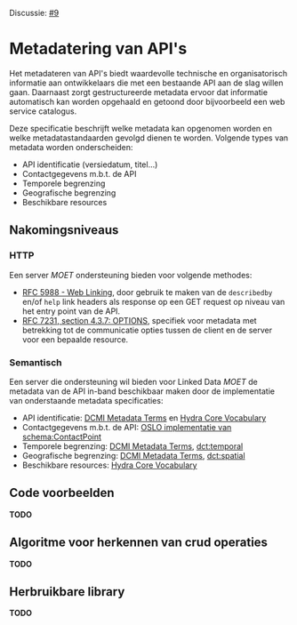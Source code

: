 Discussie: [#9](https://github.com/pietercolpaert/generieke-hypermedia-api/issues/9)

# Metadatering van API's

Het metadateren van API's biedt waardevolle technische en organisatorisch informatie aan ontwikkelaars die met een bestaande API aan de slag willen gaan. Daarnaast zorgt gestructureerde metadata ervoor dat informatie automatisch kan worden opgehaald en getoond door bijvoorbeeld een web service catalogus. 

Deze specificatie beschrijft welke metadata kan opgenomen worden en welke metadatastandaarden gevolgd dienen te worden. Volgende types van metadata worden onderscheiden:
* API identificatie (versiedatum, titel...)
* Contactgegevens m.b.t. de API
* Temporele begrenzing
* Geografische begrenzing
* Beschikbare resources

## Nakomingsniveaus

### HTTP

Een server _MOET_ ondersteuning bieden voor volgende methodes:

+ [RFC 5988 - Web Linking](https://tools.ietf.org/html/rfc5988), door gebruik te maken van de `describedby` en/of `help` link headers als response op een GET request op niveau van het entry point van de API.
+ [RFC 7231, section 4.3.7: OPTIONS](https://tools.ietf.org/html/rfc7231#section-4.3.7), specifiek voor metadata met betrekking tot de communicatie opties tussen de client en de server voor een bepaalde resource.

### Semantisch

Een server die ondersteuning wil bieden voor Linked Data _MOET_ de metadata van de API in-band beschikbaar maken door de implementatie van onderstaande metadata specificaties:

* API identificatie: [DCMI Metadata Terms](http://dublincore.org/documents/dcmi-terms/) en [Hydra Core Vocabulary](http://www.hydra-cg.com/spec/latest/core/)
* Contactgegevens m.b.t. de API: [OSLO implementatie van schema:ContactPoint](https://data.vlaanderen.be/doc/applicatieprofiel/generiek#Contactpunt)
* Temporele begrenzing: [DCMI Metadata Terms](http://dublincore.org/documents/dcmi-terms/), [dct:temporal](	http://purl.org/dc/terms/temporal)
* Geografische begrenzing: [DCMI Metadata Terms](http://dublincore.org/documents/dcmi-terms/), [dct:spatial](http://purl.org/dc/terms/spatial)
* Beschikbare resources: [Hydra Core Vocabulary](http://www.hydra-cg.com/spec/latest/core/)

## Code voorbeelden

__TODO__

## Algoritme voor herkennen van crud operaties

__TODO__

## Herbruikbare library

__TODO__